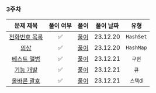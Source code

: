 ### 3주차

|                                   문제 제목                                    |  풀이 여부  |            풀이            |  풀이 날짜   |    유형     | 
|:--------------------------------------------------------------------------:|:-------:|:------------------------:|:--------:|:---------:|
|[전화번호 목록](https://school.programmers.co.kr/learn/courses/30/lessons/42577)|✅|[풀이](./Hash_전화번호목록.java) | 23.12.20 | `HashSet` |
|[의상](https://school.programmers.co.kr/learn/courses/30/lessons/42578)|✅|[풀이](./Hash_의상.java)| 23.12.20 | `HashMap` |
|[베스트 앨범](https://school.programmers.co.kr/learn/courses/30/lessons/42579)|✅|[풀이](./Hash_베스트앨범.java)| 23.12.21|   `구현`    |
|[기능 개발](https://school.programmers.co.kr/learn/courses/30/lessons/42586)|✅|[풀이](./Queue_기능개발.java)| 23.12.21 |    `큐`    |
|[올바른 괄호](https://school.programmers.co.kr/learn/courses/30/lessons/12909)|✅|[풀이](./Stack_올바른괄호.java) | 23.12.21 |   `스택`d   |
